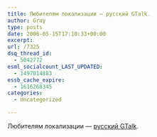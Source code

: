 ```yaml
---
title: Любителям локализации — русский GTalk.
author: Gray
type: posts
date: 2006-05-15T17:10:33+00:00
excerpt:
url: /7325
dsq_thread_id:
  - 5042772
esml_socialcount_LAST_UPDATED:
  - 1497014883
essb_cache_expire:
  - 1616268345
categories:
  - Uncategorized

---
```








Любителям локализации &#8212; <a href="http://www.google.com/talk/intl/ru/" target="_blank">русский GTalk</a>.